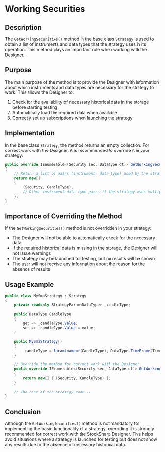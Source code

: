 # Working Securities

## Description

The `GetWorkingSecurities()` method in the base class `Strategy` is used to obtain a list of instruments and data types that the strategy uses in its operation. This method plays an important role when working with the [Designer](../../designer.md).

## Purpose

The main purpose of the method is to provide the Designer with information about which instruments and data types are necessary for the strategy to work. This allows the Designer to:

1. Check for the availability of necessary historical data in the storage before starting testing
2. Automatically load the required data when available
3. Correctly set up subscriptions when launching the strategy

## Implementation

In the base class `Strategy`, the method returns an empty collection. For correct work with the Designer, it is recommended to override it in your strategy:

```cs
public override IEnumerable<(Security sec, DataType dt)> GetWorkingSecurities()
{
	// Return a list of pairs (instrument, data type) used by the strategy
	return new[] 
	{ 
		(Security, CandleType),
		// Other instrument-data type pairs if the strategy uses multiple
	};
}
```

## Importance of Overriding the Method

If the `GetWorkingSecurities()` method is not overridden in your strategy:

- The Designer will not be able to automatically check for the necessary data
- If the required historical data is missing in the storage, the Designer will not issue warnings
- The strategy may be launched for testing, but no results will be shown
- The user will not receive any information about the reason for the absence of results

## Usage Example

```cs
public class MySmaStrategy : Strategy
{
	private readonly StrategyParam<DataType> _candleType;
	
	public DataType CandleType
	{
		get => _candleType.Value;
		set => _candleType.Value = value;
	}
	
	public MySmaStrategy()
	{
		_candleType = Param(nameof(CandleType), DataType.TimeFrame(TimeSpan.FromMinutes(1)));
	}
	
	// Override the method for correct work with the Designer
	public override IEnumerable<(Security sec, DataType dt)> GetWorkingSecurities()
	{
		return new[] { (Security, CandleType) };
	}
	
	// The rest of the strategy code...
}
```

## Conclusion

Although the `GetWorkingSecurities()` method is not mandatory for implementing the basic functionality of a strategy, overriding it is strongly recommended for correct work with the StockSharp Designer. This helps avoid situations where a strategy is launched for testing but does not show any results due to the absence of necessary historical data.
